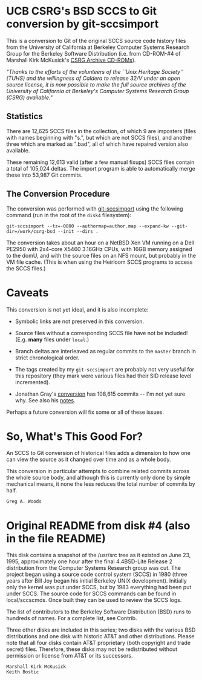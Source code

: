 # UCB CSRG's BSD SCCS to Git conversion by git-sccsimport

This is a conversion to Git of the original SCCS source code history
files from the University of California at Berkeley Computer Systems
Research Group for the Berkeley Software Distribution (i.e. from
CD-ROM-#4 of Marshall Kirk McKusick's [CSRG Archive
CD-ROMs](https://www.mckusick.com/csrg/index.html)).

_"Thanks to the efforts of the volunteers of the ``Unix Heritage Society''
(TUHS) and the willingness of Caldera to release 32/V under an open
source license, it is now possible to make the full source archives of
the University of California at Berkeley's Computer Systems Research
Group (CSRG) available."_

## Statistics

There are 12,625 SCCS files in the collection, of which 9 are imposters
(files with names beginning with "s.", but which are not SCCS files),
and another three which are marked as ".bad", all of which have repaired
version also available.

These remaining 12,613 valid (after a few manual fixups) SCCS files
contain a total of 105,024 deltas.  The import program is able to
automatically merge these into 53,987 Git commits.

## The Conversion Procedure

The conversion was performed with
[git-sccsimport](https://github.com/robohack/git-sccsimport)
using the following command (run in the root of the `disk4` filesystem):

	git-sccsimport --tz=-0800 --authormap=author.map --expand-kw --git-dir=/work/csrg-bsd --init --dirs .

The conversion takes about an hour on a NetBSD Xen VM running on a Dell
PE2950 with 2x4-core X5460 3.16GHz CPUs, with 16GB memory assigned to
the domU, and with the source files on an NFS mount, but probably in the
VM file cache.  (This is when using the Heirloom SCCS programs to access
the SCCS files.)


# Caveats

This conversion is not yet ideal, and it is also incomplete:

* Symbolic links are not preserved in this conversion.

* Source files without a corresponding SCCS file have not be included!
  (E.g. **many** files under `local`.)

* Branch deltas are interleaved as regular commits to the `master`
  branch in strict chronological order.

* The tags created by my `git-sccsimport` are probably not very useful
  for this repository (they mark were various files had their SID
  release level incremented).

* Jonathan Gray's [conversion](https://github.com/jonathangray/csrg) has
  108,615 commits -- I'm not yet sure why.  See also his
  [notes](https://github.com/jonathangray/csrg-git-patches).

Perhaps a future conversion will fix some or all of these issues.


# So, What's This Good For?

An SCCS to Git conversion of historical files adds a dimension to how
one can view the source as it changed over time and as a whole body.

This conversion in particular attempts to combine related commits across
the whole source body, and although this is currently only done by
simple mechanical means, it none the less reduces the total number of
commits by half.

	Greg A. Woods


# Original README from disk #4 (also in the file README)

This disk contains a snapshot of the /usr/src tree as it existed
on June 23, 1995, approximately one hour after the final 4.4BSD-Lite
Release 2 distribution from the Computer Systems Research group
was cut.  The project began using a source code control system (SCCS)
in 1980 (three years after Bill Joy began his initial Berkeley UNIX
development).  Initially only the kernel was put under SCCS, but
by 1983 everything had been put under SCCS.  The source code for
SCCS commands can be found in local/sccscmds.  Once built they can
be used to review the SCCS logs.

The list of contributors to the Berkeley Software Distribution
(BSD) runs to hundreds of names.  For a complete list, see Contrib.

Three other disks are included in this series; two disks with the
various BSD distributions and one disk with historic AT&T and other
distributions.  Please note that all four disks contain AT&T
proprietary (both copyright and trade secret) files.  Therefore,
these disks may not be redistributed without permission or license
from AT&T or its successors.

	Marshall Kirk McKusick
	Keith Bostic
